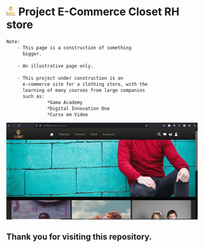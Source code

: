 # ![logo] Project E-Commerce Closet RH store

    Note:
        - This page is a construction of something 
          bigger.

        - An illustrative page only.

        - This project under construction is an 
          e-commerce site for a clothing store, with the 
          learning of many courses from large companies 
          such as: 
                   *Gama Academy
                   *Digital Innovation One
                   *Curso em Video





![screen]

## Thank you for visiting this repository.

[logo]: images/logop.png
[screen]: images/Screenshot.jpg

